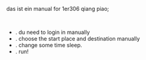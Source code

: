 das ist ein manual for 1er306 qiang piao;

<br> 

- . du need to login in manually
- . choose the start place and destination manually 
- . change some time sleep.
- . run!
